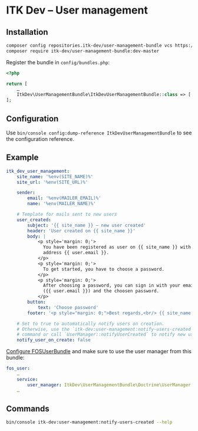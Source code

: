 # ITK Dev – User management

## Installation

```sh
composer config repositories.itk-dev/user-management-bundle vcs https://github.com/itk-dev/user-management-bundle
composer require itk-dev/user-management-bundle:dev-master
```

Register the bundle in `config/bundles.php`:

```php
<?php

return [
    …
    ItkDev\UserManagementBundle\ItkDevUserManagementBundle::class => ['all' => true],
];
```

## Configuration

Use `bin/console config:dump-reference ItkDevUserManagementBundle` to see the
configuration reference.

## Example

```yaml
itk_dev_user_management:
    site_name: '%env(SITE_NAME)%'
    site_url: '%env(SITE_URL)%'

    sender:
        email: '%env(MAILER_EMAIL)%'
        name: '%env(MAILER_NAME)%'

    # Template for mails sent to new users
    user_created:
        subject: '{{ site_name }} – new user created'
        header: 'User created on {{ site_name }}'
        body: |
            <p style='margin: 0;'>
              You have been registered as user on {{ site_name }} with email
              address {{ user.email }}.
            </p>
            <p style='margin: 0;'>
              To get started, you have to choose a password.
            </p>
            <p style='margin: 0;'>
              After choosing a password, you can sign in with your email address
              ({{ user.email }}) and the choosen password.
            </p>
        button:
            text: 'Choose password'
        footer: '<p style="margin: 0;">Best regards,<br/> {{ site_name }}</p>'

    # Set to true to automatically notify users on creation.
    # Otherwise, use the `itk-dev:user-management:notify-users-created` console
    # command or call `UserManager::notifyUserCreated` to notify new users.
    notify_user_on_create: false
```

[Configure
FOSUserBundle](https://github.com/FriendsOfSymfony/FOSUserBundle/blob/master/Resources/doc/index.rst#step-3-create-your-user-class)
and make sure to use the user manager from this bundle:

```yaml
fos_user:
    …
    service:
        user_manager: ItkDev\UserManagementBundle\Doctrine\UserManager
    …
```

## Commands

```sh
bin/console itk-dev:user-management:notify-users-created --help
```
